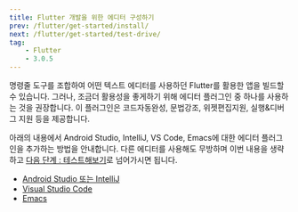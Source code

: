 ```yaml
---
title: Flutter 개발을 위한 에디터 구성하기
prev: /flutter/get-started/install/
next: /flutter/get-started/test-drive/
tag:
    - Flutter
    - 3.0.5
---
```


명령줄 도구를 조합하여 어떤 텍스트 에디터를 사용하던 Flutter를 활용한 앱을 빌드할 수 있습니다.
그러나, 조금더 활용성을 좋게하기 위해 에디터 플러그인 중 하나를 사용하는 것을 권장합니다.
이 플러그인은 코드자동완성, 문법강조, 위젯편집지원, 실행&디버그 지원 등을 제공합니다.

아래의 내용에서 Android Studio, IntelliJ, VS Code, Emacs에 대한 에디터 플러그인을 추가하는 방법을 안내합니다.
다른 에디터를 사용해도 무방하며 이번 내용을 생략하고 [다음 단계 : 테스트해보기](../test-drive/)로 넘어가시면 됩니다.

* [Android Studio 또는 IntelliJ](./androidstudio.md)
* [Visual Studio Code](./visualstudiocode.md)
* [Emacs](./emacs.md)